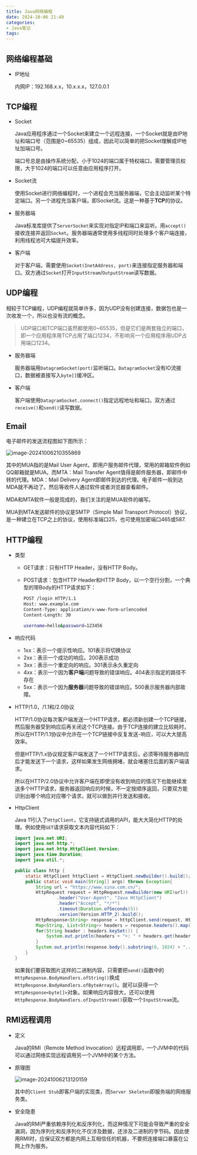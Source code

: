 ```yaml
---
title: Java网络编程
date: 2024-10-06 21:49 
categories:
- Java笔记
tags:
---
```

<head>
  <meta name="referrer" content="no-referrer" />
</head>


## 网络编程基础

- IP地址

  内网IP：192.168.x.x，10.x.x.x，127.0.0.1

## TCP编程

- Socket

  Java应用程序通过一个Socket来建立一个远程连接，一个Socket就是由IP地址和端口号（范围是0~65535）组成，因此可以简单的把Socket理解成IP地址加端口号。

  端口号总是由操作系统分配，小于1024的端口属于特权端口，需要管理员权限，大于1024的端口可以任意由应用程序打开。

- Socket流

  使用Socket进行网络编程时，一个进程会充当服务器端，它会主动监听某个特定端口。另一个进程充当客户端，即Socket流。这是一种基于**TCP**的协议。

- 服务器端

  Java标准库提供了`ServerSocket`来实现对指定IP和端口来监听。用`accept()`接收连接并返回`Socket`。服务器端通常使用多线程同时处理多个客户端连接，利用线程池可大幅提升效率。

- 客户端

  对于客户端，需要使用`Socket(InetAddress, port)`来连接指定服务器和端口。双方通过`Socket`打开`InputStream`/`OutputStream`读写数据。

## UDP编程

相较于TCP编程，UDP编程就简单许多，因为UDP没有创建连接，数据包也是一次收发一个，所以也没有流的概念。

> UDP端口和TCP端口虽然都使用0~65535，但是它们是两套独立的端口，即一个应用程序用TCP占用了端口1234，不影响另一个应用程序用UDP占用端口1234。

- 服务器端

  服务器端用`DatagramSocket(port)`监听端口。`DatagramSocket`没有IO流接口，数据被直接写入`byte[]`缓冲区。

- 客户端

  客户端使用`DatagramSocket.connect()`指定远程地址和端口。双方通过`receive()`和`send()`读写数据。

## Email

电子邮件的发送流程图如下图所示：

![image-20241006210355869](https://gitee.com/Marches7/piture-bed/raw/master/img/image-20241006210355869.png)

其中的MUA指的是Mail User Agent，即用户服务邮件代理，常用的邮箱软件例如QQ邮箱就是MUA。而MTA：Mail Transfer Agent值得是邮件服务器，即邮件中转的代理。MDA：Mail Delivery Agent即邮件到达的代理。电子邮件一般到达MDA就不再动了。然后等收件人通过软件或者浏览器查看邮件。

MDA和MTA软件一般是现成的，我们关注的是MUA软件的编写。

MUA到MTA发送邮件的协议是SMTP（Simple Mail Transport Protocol）协议，是一种建立在TCP之上的协议，使用标准端口25，也可使用加密端口465或587.

## HTTP编程

- 类型

  - GET请求：只有HTTP Header，没有HTTP Body。

  - POST请求：包含HTTP Header和HTTP Body，以一个空行分割，一个典型的带Body的HTTP请求如下：

    ```sh
    POST /login HTTP/1.1
    Host: www.example.com
    Content-Type: application/x-www-form-urlencoded
    Content-Length: 30
    
    username=hello&password=123456
    ```

- 响应代码
  - 1xx：表示一个提示性响应。101表示将切换协议
  - 2xx：表示一个成功的响应。200表示成功
  - 3xx：表示一个重定向的响应。301表示永久重定向
  - 4xx：表示一个因为**客户端**问题导致的错误响应。404表示指定的路径不存在
  - 5xx：表示一个因为**服务器**问题导致的错误响应。500表示服务器内部故障。

- HTTP/1.0，/1.1和/2.0协议

  HTTP/1.0协议每次客户端发送一个HTTP请求，都必须新创建一个TCP链接，然后服务器受到响应后再关闭这个TCP连接。由于TCP连接的建立比较耗时，所以在HTTP/1.1协议中允许在一个TCP链接中反复发送-响应，可以大大提高效率。

  但是HTTP/1.x协议规定客户端发送了一个HTTP请求后，必须等待服务器响应后才能发送下一个请求，这样如果发生网络拥堵，就会堵塞住后面的客户端请求。

  所以在HTTP/2.0协议中允许客户端在即使没有收到响应的情况下也能继续发送多个HTTP请求，服务器返回响应的时候，不一定按顺序返回，只要双方能识别出哪个响应对应哪个请求，就可以做到并行发送和接收。

- HttpClient

  Java 11引入了`HttpClient`，它支持链式调用的API，能大大简化HTTP的处理。例如使用`GET`请求获取文本内容代码如下：

  ```java
  import java.net.URI;
  import java.net.http.*;
  import java.net.http.HttpClient.Version;
  import java.time.Duration;
  import java.util.*;
  
  public class http {
      static HttpClient httpClient = HttpClient.newBuilder().build();
      public static void main(String[] args) throws Exception{
          String url = "https://www.sina.com.cn/";
          HttpRequest request = HttpRequest.newBuilder(new URI(url))
                  .header("User-Agent", "Java HttpClient")
                  .header("Accept", "*/*")
                  .timeout(Duration.ofSeconds(5))
                  .version(Version.HTTP_2).build();
          HttpResponse<String> response = httpClient.send(request, HttpResponse.BodyHandlers.ofString());
          Map<String, List<String>> headers = response.headers().map();
          for(String header : headers.keySet()) {
              System.out.println(headers + "+: " + headers.get(header).get(0));
          }
          System.out.println(response.body().substring(0, 1024) + "...");
      }
  }
  ```

  如果我们要获取图片这样的二进制内容，只需要把`send()`函数中的`HttpResponse.BodyHandlers.ofString()`换成`HttpResponse.BodyHandlers.ofByteArray()`。就可以获得一个`HttpResponse<byte[]>`对象。如果响应内容很大，还可以使用`HttpResponse.BodyHandlers.ofInputStream()`获取一个`InputStream`流。

## RMI远程调用

- 定义

  Java的RMI（Remote Method Invocation）远程调用即，一个JVM中的代码可以通过网络实现远程调用另一个JVM中的某个方法。

- 原理图

  ![image-20241006213120159](https://gitee.com/Marches7/piture-bed/raw/master/img/image-20241006213120159.png)

  其中的`Client Stub`即客户端的实现类，而`Server Skeleton`即服务端的网络服务类。

- 安全隐患

  Java的RMI严重依赖序列化和反序列化，而这种情况下可能会导致严重的安全漏洞，因为序列化和反序列化不仅涉及数据，还涉及二进制的字节码。因此使用RMI时，应保证双方都是内网上互相信任的机器，不要把连接端口暴露在公网上作为服务。





